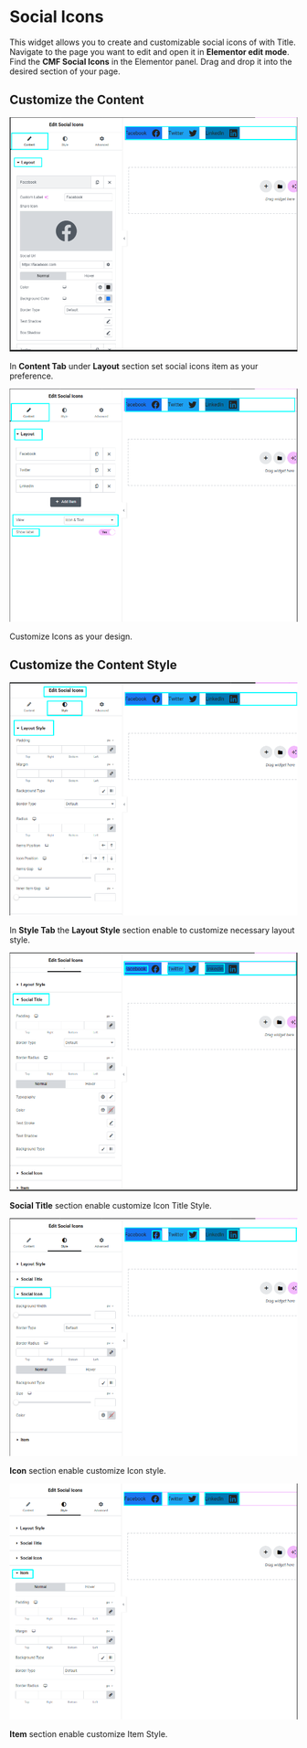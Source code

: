 # Social Icons

This widget allows you to create and customizable social icons of with Title. Navigate to the page you want to edit and open it in **Elementor edit mode**. Find the **CMF Social Icons** in the Elementor panel. Drag and drop it into the desired section of your page.

## Customize the Content

<p class="cmf--img-wrapper">
    <img src="/assets/framework/images/widgets/general-elements/social-icons/social_icons_1.png" alt="social icon">
</p>

In **Content Tab** under **Layout** section set social icons item as your preference.

<p class="cmf--img-wrapper">
    <img src="/assets/framework/images/widgets/general-elements/social-icons/social_icons_2.png" alt="social icon">
</p>

Customize Icons as your design.

## Customize the Content Style

<p class="cmf--img-wrapper">
    <img src="/assets/framework/images/widgets/general-elements/social-icons/social_icons_3.png" alt="social icon">
</p>

 In **Style Tab** the **Layout Style** section enable to customize necessary layout style.    

<p class="cmf--img-wrapper">
    <img src="/assets/framework/images/widgets/general-elements/social-icons/social_icons_4.png" alt="social icon">
</p>

**Social Title** section enable customize Icon Title Style.

<p class="cmf--img-wrapper">
    <img src="/assets/framework/images/widgets/general-elements/social-icons/social_icons_5.png" alt="social icon">
</p>

**Icon** section enable customize Icon style.

<p class="cmf--img-wrapper">
    <img src="/assets/framework/images/widgets/general-elements/social-icons/social_icons_6.png" alt="social icon">
</p>

**Item** section enable customize Item Style.
